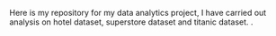 Here is my repository for my data analytics project, I have carried out analysis on hotel dataset, superstore dataset and titanic dataset.
.
